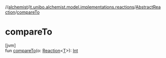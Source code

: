 //[alchemist](../../../index.md)/[it.unibo.alchemist.model.implementations.reactions](../index.md)/[AbstractReaction](index.md)/[compareTo](compare-to.md)

# compareTo

[jvm]\
fun [compareTo](compare-to.md)(o: [Reaction](../../it.unibo.alchemist.model.interfaces/-reaction/index.md)<[T](../../it.unibo.alchemist.model.implementations.layers/-uniform-layer/index.md)>): [Int](https://kotlinlang.org/api/latest/jvm/stdlib/kotlin/-int/index.html)
